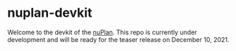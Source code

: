 # nuplan-devkit

Welcome to the devkit of the [nuPlan](https://www.nuplan.org).
This repo is currently under development and will be ready for the teaser release on December 10, 2021.